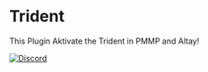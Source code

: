 # Trident
This Plugin Aktivate the Trident in PMMP and Altay!

[![Discord](https://img.shields.io/discord/427472879072968714.svg?style=flat-square&label=discord&colorB=7289da)](https://discord.gg/XwXKuvy)


